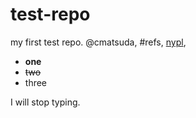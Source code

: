 # test-repo
my first test repo.
@cmatsuda, #refs, [nypl](www.nypl.org), 
- **one**
- <del>two</del>
- three

I will stop typing.
